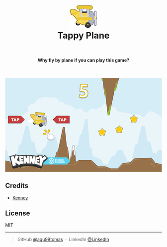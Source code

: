 
<h1 align="center">
    <br>
    <img src="resources\planeYellow1.png" alt="Tappy Plane Logo">
  <br>
  Tappy Plane
  <br>
  <br>
</h1>

<h4 align="center">Why fly by plane if you can play this game?</h4>
<br>  

<p align="center">
  <img src="sample.png" alt="Tappy Plane Photo">
</p>


## Credits

- [Kenney](https://kenney.nl)

## License

MIT

---

> GitHub [@agu99tomas](https://github.com/agu99tomas) &nbsp;&middot;&nbsp;
> LinkedIn [@LinkedIn](https://linkedin.com/in/tomás-agú-427632209)
